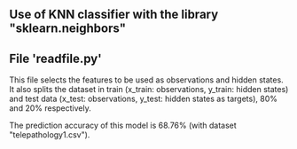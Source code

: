 Use of KNN classifier with the library "sklearn.neighbors"
-----------------------------------------------------------

File 'readfile.py'
-------------------
This file selects the features to be used as observations and hidden states. It also splits the dataset in train (x_train: observations, y_train: hidden states) and test data (x_test: observations, y_test: hidden states as targets), 80% and 20% respectively.

The prediction accuracy of this model is 68.76% (with dataset "telepathology1.csv").
